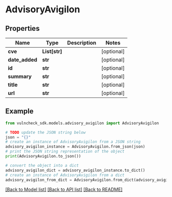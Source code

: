 # AdvisoryAvigilon


## Properties

Name | Type | Description | Notes
------------ | ------------- | ------------- | -------------
**cve** | **List[str]** |  | [optional] 
**date_added** | **str** |  | [optional] 
**id** | **str** |  | [optional] 
**summary** | **str** |  | [optional] 
**title** | **str** |  | [optional] 
**url** | **str** |  | [optional] 

## Example

```python
from vulncheck_sdk.models.advisory_avigilon import AdvisoryAvigilon

# TODO update the JSON string below
json = "{}"
# create an instance of AdvisoryAvigilon from a JSON string
advisory_avigilon_instance = AdvisoryAvigilon.from_json(json)
# print the JSON string representation of the object
print(AdvisoryAvigilon.to_json())

# convert the object into a dict
advisory_avigilon_dict = advisory_avigilon_instance.to_dict()
# create an instance of AdvisoryAvigilon from a dict
advisory_avigilon_from_dict = AdvisoryAvigilon.from_dict(advisory_avigilon_dict)
```
[[Back to Model list]](../README.md#documentation-for-models) [[Back to API list]](../README.md#documentation-for-api-endpoints) [[Back to README]](../README.md)


